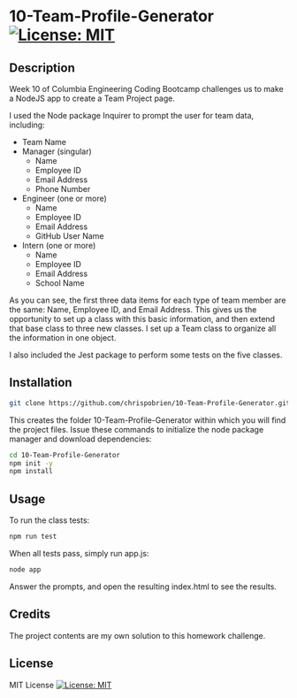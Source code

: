 # 10-Team-Profile-Generator [![License: MIT](https://img.shields.io/badge/License-MIT-yellow.svg)](https://opensource.org/licenses/MIT)

## Description

Week 10 of Columbia Engineering Coding Bootcamp challenges us to make a NodeJS app to create a Team Project page.

I used the Node package Inquirer to prompt the user for team data, including:

* Team Name
* Manager (singular)
  * Name
  * Employee ID
  * Email Address
  * Phone Number
* Engineer (one or more)
  * Name
  * Employee ID
  * Email Address
  * GitHub User Name
* Intern (one or more)
  * Name
  * Employee ID
  * Email Address
  * School Name

As you can see, the first three data items for each type of team member are the same: Name, Employee ID, and Email Address.  This gives us the opportunity to set up a class with this basic information, and then extend that base class to three new classes.  I set up a Team class to organize all the information in one object.

I also included the Jest package to perform some tests on the five classes.

## Installation

```sh
git clone https://github.com/chrispobrien/10-Team-Profile-Generator.git
```
This creates the folder 10-Team-Profile-Generator within which you will find the project files.  Issue these commands to initialize the node package manager and download dependencies:

```sh
cd 10-Team-Profile-Generator
npm init -y
npm install
```

## Usage

To run the class tests:
```sh
npm run test
```

When all tests pass, simply run app.js:

```sh
node app
```

Answer the prompts, and open the resulting index.html to see the results.

## Credits

The project contents are my own solution to this homework challenge.

## License

MIT License [![License: MIT](https://img.shields.io/badge/License-MIT-yellow.svg)](https://opensource.org/licenses/MIT)